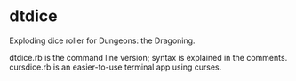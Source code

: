 # dtdice
Exploding dice roller for Dungeons: the Dragoning.

dtdice.rb is the command line version; syntax is explained in the comments.
cursdice.rb is an easier-to-use terminal app using curses.
